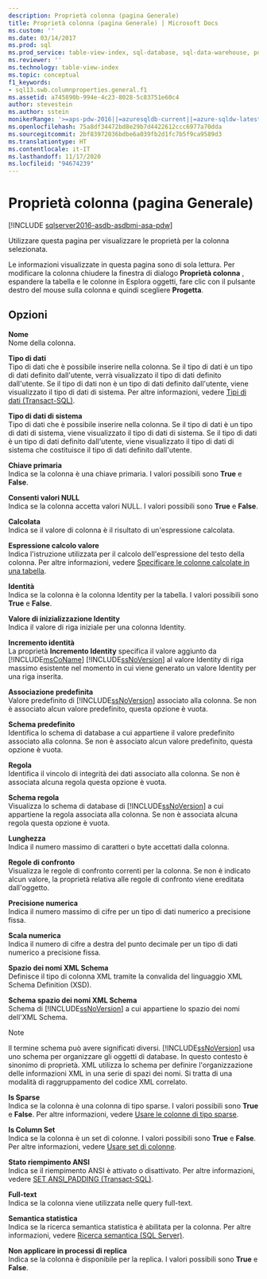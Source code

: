 ```yaml
---
description: Proprietà colonna (pagina Generale)
title: Proprietà colonna (pagina Generale) | Microsoft Docs
ms.custom: ''
ms.date: 03/14/2017
ms.prod: sql
ms.prod_service: table-view-index, sql-database, sql-data-warehouse, pdw
ms.reviewer: ''
ms.technology: table-view-index
ms.topic: conceptual
f1_keywords:
- sql13.swb.columnproperties.general.f1
ms.assetid: a745890b-994e-4c23-8028-5c83751e60c4
author: stevestein
ms.author: sstein
monikerRange: '>=aps-pdw-2016||=azuresqldb-current||=azure-sqldw-latest||>=sql-server-2016||=sqlallproducts-allversions||>=sql-server-linux-2017||=azuresqldb-mi-current'
ms.openlocfilehash: 75a8df34472bd8e29b7d4422612ccc6977a70dda
ms.sourcegitcommit: 2bf83972036bdbe6a039fb2d1fc7b5f9ca9589d3
ms.translationtype: HT
ms.contentlocale: it-IT
ms.lasthandoff: 11/17/2020
ms.locfileid: "94674239"
---
```

# <a name="column-properties-general-page"></a>Proprietà colonna (pagina Generale)
[!INCLUDE [sqlserver2016-asdb-asdbmi-asa-pdw](../../includes/applies-to-version/sqlserver2016-asdb-asdbmi-asa-pdw.md)]

  Utilizzare questa pagina per visualizzare le proprietà per la colonna selezionata.  
  
 Le informazioni visualizzate in questa pagina sono di sola lettura. Per modificare la colonna chiudere la finestra di dialogo **Proprietà colonna** , espandere la tabella e le colonne in Esplora oggetti, fare clic con il pulsante destro del mouse sulla colonna e quindi scegliere **Progetta**.  
  
## <a name="options"></a>Opzioni  
 **Nome**  
 Nome della colonna.  
  
 **Tipo di dati**  
 Tipo di dati che è possibile inserire nella colonna. Se il tipo di dati è un tipo di dati definito dall'utente, verrà visualizzato il tipo di dati definito dall'utente. Se il tipo di dati non è un tipo di dati definito dall'utente, viene visualizzato il tipo di dati di sistema. Per altre informazioni, vedere [Tipi di dati &#40;Transact-SQL&#41;](../../t-sql/data-types/data-types-transact-sql.md).  
  
 **Tipo di dati di sistema**  
 Tipo di dati che è possibile inserire nella colonna. Se il tipo di dati è un tipo di dati di sistema, viene visualizzato il tipo di dati di sistema. Se il tipo di dati è un tipo di dati definito dall'utente, viene visualizzato il tipo di dati di sistema che costituisce il tipo di dati definito dall'utente.  
  
 **Chiave primaria**  
 Indica se la colonna è una chiave primaria. I valori possibili sono **True** e **False**.  
  
 **Consenti valori NULL**  
 Indica se la colonna accetta valori NULL. I valori possibili sono **True** e **False**.  
  
 **Calcolata**  
 Indica se il valore di colonna è il risultato di un'espressione calcolata.  
  
 **Espressione calcolo valore**  
 Indica l'istruzione utilizzata per il calcolo dell'espressione del testo della colonna. Per altre informazioni, vedere [Specificare le colonne calcolate in una tabella](../../relational-databases/tables/specify-computed-columns-in-a-table.md).  
  
 **Identità**  
 Indica se la colonna è la colonna Identity per la tabella. I valori possibili sono **True** e **False**.  
  
 **Valore di inizializzazione Identity**  
 Indica il valore di riga iniziale per una colonna Identity.  
  
 **Incremento identità**  
 La proprietà **Incremento Identity** specifica il valore aggiunto da [!INCLUDE[msCoName](../../includes/msconame-md.md)] [!INCLUDE[ssNoVersion](../../includes/ssnoversion-md.md)] al valore Identity di riga massimo esistente nel momento in cui viene generato un valore Identity per una riga inserita.  
  
 **Associazione predefinita**  
 Valore predefinito di [!INCLUDE[ssNoVersion](../../includes/ssnoversion-md.md)] associato alla colonna. Se non è associato alcun valore predefinito, questa opzione è vuota.  
  
 **Schema predefinito**  
 Identifica lo schema di database a cui appartiene il valore predefinito associato alla colonna. Se non è associato alcun valore predefinito, questa opzione è vuota.  
  
 **Regola**  
 Identifica il vincolo di integrità dei dati associato alla colonna. Se non è associata alcuna regola questa opzione è vuota.  
  
 **Schema regola**  
 Visualizza lo schema di database di [!INCLUDE[ssNoVersion](../../includes/ssnoversion-md.md)] a cui appartiene la regola associata alla colonna. Se non è associata alcuna regola questa opzione è vuota.  
  
 **Lunghezza**  
 Indica il numero massimo di caratteri o byte accettati dalla colonna.  
  
 **Regole di confronto**  
 Visualizza le regole di confronto correnti per la colonna. Se non è indicato alcun valore, la proprietà relativa alle regole di confronto viene ereditata dall'oggetto.  
  
 **Precisione numerica**  
 Indica il numero massimo di cifre per un tipo di dati numerico a precisione fissa.  
  
 **Scala numerica**  
 Indica il numero di cifre a destra del punto decimale per un tipo di dati numerico a precisione fissa.  
  
 **Spazio dei nomi XML Schema**  
 Definisce il tipo di colonna XML tramite la convalida del linguaggio XML Schema Definition (XSD).  
  
 **Schema spazio dei nomi XML Schema**  
 Schema di [!INCLUDE[ssNoVersion](../../includes/ssnoversion-md.md)] a cui appartiene lo spazio dei nomi dell'XML Schema.  
  
> [!NOTE]  
>  Il termine schema può avere significati diversi. [!INCLUDE[ssNoVersion](../../includes/ssnoversion-md.md)] usa uno schema per organizzare gli oggetti di database. In questo contesto è sinonimo di proprietà. XML utilizza lo schema per definire l'organizzazione delle informazioni XML in una serie di spazi dei nomi. Si tratta di una modalità di raggruppamento del codice XML correlato.  
  
 **Is Sparse**  
 Indica se la colonna è una colonna di tipo sparse. I valori possibili sono **True** e **False**. Per altre informazioni, vedere [Usare le colonne di tipo sparse](../../relational-databases/tables/use-sparse-columns.md).  
  
 **Is Column Set**  
 Indica se la colonna è un set di colonne. I valori possibili sono **True** e **False**. Per altre informazioni, vedere [Usare set di colonne](../../relational-databases/tables/use-column-sets.md).  
  
 **Stato riempimento ANSI**  
 Indica se il riempimento ANSI è attivato o disattivato. Per altre informazioni, vedere [SET ANSI_PADDING &#40;Transact-SQL&#41;](../../t-sql/statements/set-ansi-padding-transact-sql.md).  
  
 **Full-text**  
 Indica se la colonna viene utilizzata nelle query full-text.  
  
 **Semantica statistica**  
 Indica se la ricerca semantica statistica è abilitata per la colonna. Per altre informazioni, vedere [Ricerca semantica &#40;SQL Server&#41;](../../relational-databases/search/semantic-search-sql-server.md).  
  
 **Non applicare in processi di replica**  
 Indica se la colonna è disponibile per la replica. I valori possibili sono **True** e **False**.  
  
  
